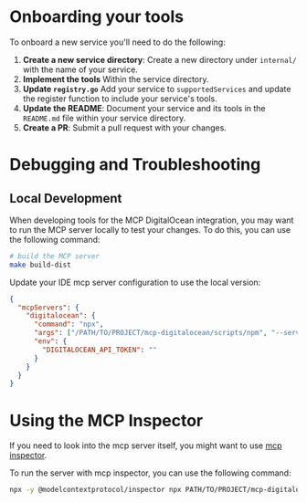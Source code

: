 # Onboarding your tools

To onboard a new service you'll need to do the following:

1. **Create a new service directory**: Create a new directory under `internal/` with the name of your service.
2. **Implement the tools** Within the service directory. 
3. **Update `registry.go`** Add your service to `supportedServices` and update the register function to include your service's tools.
4. **Update the README**: Document your service and its tools in the `README.md` file within your service directory.
5. **Create a PR**: Submit a pull request with your changes.

# Debugging and Troubleshooting

## Local Development

When developing tools for the MCP DigitalOcean integration, you may want to run the MCP server locally to test your changes. To do this, you can use the following command:

```bash
# build the MCP server
make build-dist
```

Update your IDE mcp server configuration to use the local version:
```json
{
  "mcpServers": {
    "digitalocean": {
      "command": "npx",
      "args": ["/PATH/TO/PROJECT/mcp-digitalocean/scripts/npm", "--services apps"],
      "env": {
        "DIGITALOCEAN_API_TOKEN": ""
      }
    }
  }
}
```

# Using the MCP Inspector

If you need to look into the mcp server itself, you might want to use [mcp inspector](https://modelcontextprotocol.io/docs/tools/inspector).

To run the server with mcp inspector, you can use the following command:

```bash
npx -y @modelcontextprotocol/inspector npx PATH/TO/PROJECT/mcp-digitalocean/scripts/npm --services apps --digitalocean-api-token YOUR_DO_TOKEN
```

